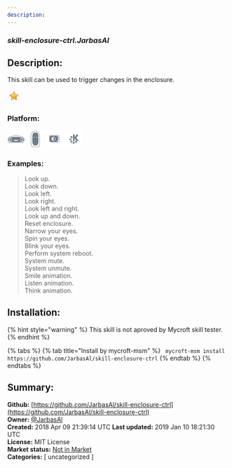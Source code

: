 ```yaml
---
description: 
---
```


### _skill-enclosure-ctrl.JarbasAl_  
## Description:  
This skill can be used to trigger changes in the enclosure.  
  
![](../.gitbook/assets/star.png)  
  
### Platform:  
 ![Mark I](../.gitbook/assets/mark-1-icon.png)  ![Mark II](../.gitbook/assets/mark-2-icon.png)  ![Picroft](../.gitbook/assets/picroft-icon.png)  ![plasmoid](../.gitbook/assets/kde.png)   
### Examples:  
> Look up.  
> Look down.  
> Look left.  
> Look right.  
> Look left and right.  
> Look up and down.  
> Reset enclosure.  
> Narrow your eyes.  
> Spin your eyes.  
> Blink your eyes.  
> Perform system reboot.  
> System mute.  
> System unmute.  
> Smile animation.  
> Listen animation.  
> Think animation.  
  
## Installation:  
{% hint style="warning" %}
This skill is not aproved by Mycroft skill tester.
{% endhint %}
    
{% tabs %}
{% tab title="Install by mycroft-msm" %}
``` mycroft-msm install https://github.com/JarbasAl/skill-enclosure-ctrl```
{% endtab %}
  {% endtabs %}
    
## Summary:  
**Github:** [https://github.com/JarbasAl/skill-enclosure-ctrl](https://github.com/JarbasAl/skill-enclosure-ctrl)  
**Owner:** [@JarbasAl](https://github.com/JarbasAl)  
**Created:** 2018 Apr 09 21:39:14 UTC  **Last updated:** 2019 Jan 10 18:21:30 UTC  
**License:** MIT License  
**Market status:** [Not in Market](https://market.mycroft.ai/skill/)  
**Categories:** [ uncategorized ]   
